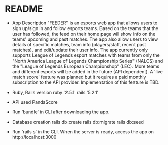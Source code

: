 # README

* App Description
  "FEEDER" is an esports web app that allows users to sign up/sign in and follow esports teams. Based on the teams that the user has followed, the feed on their home page will show info on the teams' upcoming and past matches. The app also allow users to view details of specific matches, team info (players/staff, recent past matches), and edit/update their user info. The app currently only supports League of Legends esport matches with teams from only the "North America League of Legends Championship Series" (NALCS) and the "League of Legends European Championshop" (LEC). More teams and different esports will be added in the future (API dependent). A 'live match score' feature was planned but it requires a paid monthly subscription to the API provider. Implementation of this feature is TBD.

* Ruby, Rails version
  ruby '2.5.1'
  rails '5.2.1'

* API used
  PandaScore

* Run 'bundle' in CLI after downloading the app.

* Database creation
  rails db:create
  rails db:migrate
  rails db:seed

* Run 'rails s' in the CLI. When the server is ready, access the app on http://localhost:3000
